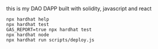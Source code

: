 this is my DAO DAPP built with solidity, javascript and react 

```shell
npx hardhat help
npx hardhat test
GAS_REPORT=true npx hardhat test
npx hardhat node
npx hardhat run scripts/deploy.js
```
